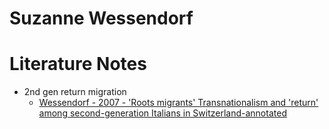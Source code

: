 # Suzanne Wessendorf

# Literature Notes
- 2nd gen return migration
	- [Wessendorf - 2007 - 'Roots migrants' Transnationalism and 'return' among second-generation Italians in Switzerland-annotated](Attachments/PDFs/Wessendorf%20-%202007%20-%20'Roots%20migrants'%20Transnationalism%20and%20'return'%20among%20second-generation%20Italians%20in%20Switzerland-annotated.pdf)